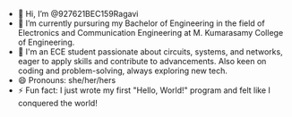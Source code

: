 - 👋 Hi, I’m @927621BEC159Ragavi
- 🌱 I’m currently pursuring my Bachelor of Engineering in the field of Electronics and Communication Engineering at M. Kumarasamy College of Engineering.
- 👀 I'm an ECE student passionate about circuits, systems, and networks, eager to apply skills and contribute to advancements. Also keen on coding and problem-solving, always exploring new tech.
- 😄 Pronouns: she/her/hers
- ⚡ Fun fact: I just wrote my first "Hello, World!" program and felt like I conquered the world!
